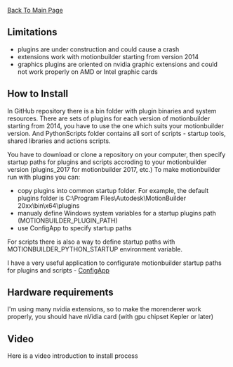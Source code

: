 [Back To Main Page](README.md)

## Limitations
* plugins are under construction and could cause a crash
* extensions work with motionbuilder starting from version 2014
* graphics plugins are oriented on nvidia graphic extensions and could not work properly on AMD or Intel graphic cards

## How to Install ##

 In GitHub repository there is a bin folder with plugin binaries and system resources. There are sets of plugins for each version of motionbuilder starting from 2014, you have to use the one which suits your motionbuilder version.
 And PythonScripts folder contains all sort of scripts - startup tools, shared libraries and actions scripts. 

You have to download or clone a repository on your computer, then specify startup paths for plugins and scripts accroding to your motionbuilder version (plugins_2017 for motionbuilder 2017, etc.)
 To make motionbuilder run with plugins you can:
* copy plugins into common startup folder. For example, the default plugins folder is C:\Program Files\Autodesk\MotionBuilder 20xx\bin\x64\plugins
* manualy define Windows system variables for a startup plugins path (MOTIONBUILDER_PLUGIN_PATH) 
* use ConfigApp to specify startup paths

For scripts there is also a way to define startup paths with MOTIONBUILDER_PYTHON_STARTUP environment variable. 

I have a very useful application to configurate motionbuilder startup paths for plugins and scripts - [ConfigApp](ConfigApp.md)

## Hardware requirements ##

 I'm using many nvidia extensions, so to make the morenderer work properly, you should have nVidia card (with gpu chipset Kepler or later)

## Video ##

Here is a video introduction to install process

